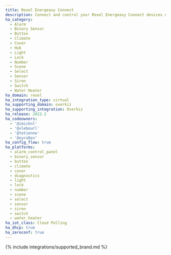 ```yaml
---
title: Rexel Energeasy Connect
description: Connect and control your Rexel Energeasy Connect devices using the Overkiz integration
ha_category:
  - Alarm
  - Binary Sensor
  - Button
  - Climate
  - Cover
  - Hub
  - Light
  - Lock
  - Number
  - Scene
  - Select
  - Sensor
  - Siren
  - Switch
  - Water Heater
ha_domain: rexel
ha_integration_type: virtual
ha_supporting_domain: overkiz
ha_supporting_integration: Overkiz
ha_release: 2022.2
ha_codeowners:
  - '@imicknl'
  - '@vlebourl'
  - '@tetienne'
  - '@nyroDev'
ha_config_flow: true
ha_platforms:
  - alarm_control_panel
  - binary_sensor
  - button
  - climate
  - cover
  - diagnostics
  - light
  - lock
  - number
  - scene
  - select
  - sensor
  - siren
  - switch
  - water_heater
ha_iot_class: Cloud Polling
ha_dhcp: true
ha_zeroconf: true
---
```


{% include integrations/supported_brand.md %}
